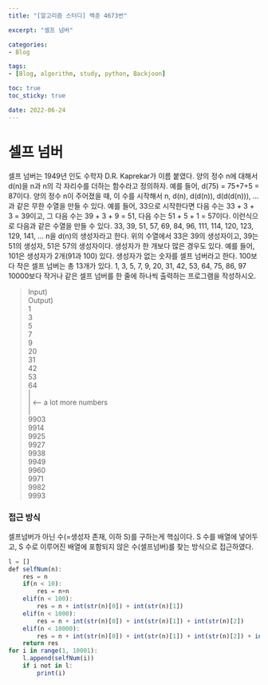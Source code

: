 ```yaml
--- 
title: "[알고리즘 스터디] 백준 4673번" 

excerpt: "셀프 넘버" 

categories: 
- Blog

tags: 
- [Blog, algorithm, study, python, Backjoon]

toc: true
toc_sticky: true

date: 2022-06-24
--- 
```


# 셀프 넘버
셀프 넘버는 1949년 인도 수학자 D.R. Kaprekar가 이름 붙였다. 양의 정수 n에 대해서 d(n)을 n과 n의 각 자리수를 더하는 함수라고 정의하자. 예를 들어, d(75) = 75+7+5 = 87이다.
양의 정수 n이 주어졌을 때, 이 수를 시작해서 n, d(n), d(d(n)), d(d(d(n))), ...과 같은 무한 수열을 만들 수 있다. 
예를 들어, 33으로 시작한다면 다음 수는 33 + 3 + 3 = 39이고, 그 다음 수는 39 + 3 + 9 = 51, 다음 수는 51 + 5 + 1 = 57이다. 이런식으로 다음과 같은 수열을 만들 수 있다.
33, 39, 51, 57, 69, 84, 96, 111, 114, 120, 123, 129, 141, ...
n을 d(n)의 생성자라고 한다. 위의 수열에서 33은 39의 생성자이고, 39는 51의 생성자, 51은 57의 생성자이다. 생성자가 한 개보다 많은 경우도 있다. 예를 들어, 101은 생성자가 2개(91과 100) 있다. 
생성자가 없는 숫자를 셀프 넘버라고 한다. 100보다 작은 셀프 넘버는 총 13개가 있다. 1, 3, 5, 7, 9, 20, 31, 42, 53, 64, 75, 86, 97
10000보다 작거나 같은 셀프 넘버를 한 줄에 하나씩 출력하는 프로그램을 작성하시오.

> Input) <br>
Output) <br>
1<br>
3<br>
5<br>
7<br>
9<br>
20<br>
31<br>
42<br>
53<br>
64<br>
 |<br>
 |       <-- a lot more numbers<br>
 |<br>
9903<br>
9914<br>
9925<br>
9927<br>
9938<br>
9949<br>
9960<br>
9971<br>
9982<br>
9993<br>


### 접근 방식
셀프넘버가 아닌 수(=생성자 존재, 이하 S)를 구하는게 핵심이다.
S 수를 배열에 넣어두고, S 수로 이루어진 배열에 포함되지 않은 수(셀프넘버)를 찾는 방식으로 접근하였다. 

```js
l = []
def selfNum(n):
    res = n
    if(n < 10):
        res = n+n
    elif(n < 100):
        res = n + int(str(n)[0]) + int(str(n)[1])
    elif(n < 1000):
        res = n + int(str(n)[0]) + int(str(n)[1]) + int(str(n)[2])
    elif(n < 10000):
        res = n + int(str(n)[0]) + int(str(n)[1]) + int(str(n)[2]) + int(str(n)[3])
    return res
for i in range(1, 10001):
    l.append(selfNum(i))
    if i not in l:
        print(i)
```
